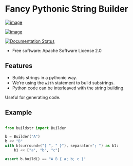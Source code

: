 # Fancy Pythonic String Builder

[![image](https://img.shields.io/pypi/v/buildstr.svg)](https://pypi.python.org/pypi/buildstr)

[![image](https://img.shields.io/travis/sfermigier/buildstr.svg)](https://travis-ci.com/sfermigier/buildstr)

[![Documentation Status](https://readthedocs.org/projects/str-builder/badge/?version=latest)](https://str-builder.readthedocs.io/en/latest/?version=latest)

-   Free software: Apache Software License 2.0
<!-- -   Documentation: <https://str-builder.readthedocs.io>. -->

## Features

- Builds strings in a pythonic way.
- We're using the `with` statement to build substrings.
- Python code can be interleaved with the string building. 

Useful for generating code.

## Example

```python

from buildstr import Builder

b = Builder("A")
b << "B"
with b(surround=("{ ", " }"), separator="; ") as b1:
    b1 << ["a", "b", "c"]

assert b.build() == "A B { a; b; c }"
```
